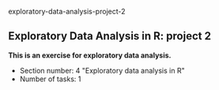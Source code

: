 exploratory-data-analysis-project-2
## Exploratory Data Analysis in R: project 2
**This is an exercise for exploratory data analysis.**
* Section number: 4 "Exploratory data analysis in R"
* Number of tasks: 1